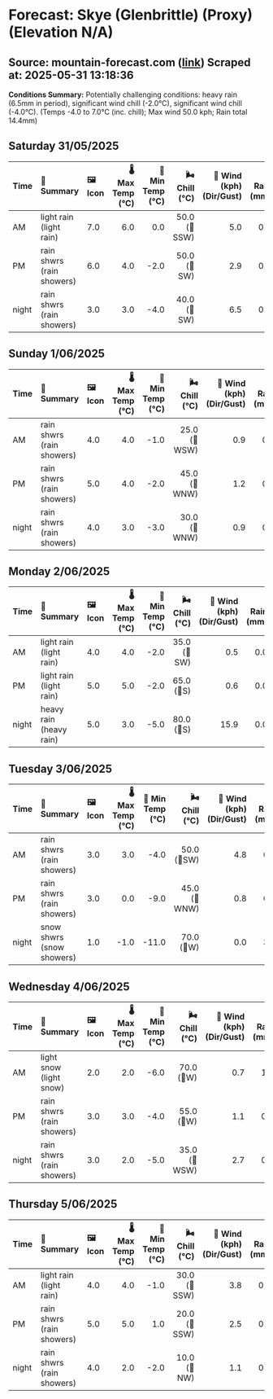 # Forecast: Skye (Glenbrittle) (Proxy) (Elevation N/A)
**Source:** mountain-forecast.com ([link](https://www.mountain-forecast.com/peaks/Bla-Bheinn/forecasts/928))
**Scraped at:** 2025-05-31 13:18:36
---

**Conditions Summary:** Potentially challenging conditions: heavy rain (6.5mm in period), significant wind chill (-2.0°C), significant wind chill (-4.0°C). (Temps -4.0 to 7.0°C (inc. chill); Max wind 50.0 kph; Rain total 14.4mm)

## Saturday 31/05/2025
| **Time** | **📝 Summary** | **🖼️ Icon** | **🌡️ Max Temp (°C)** | **🥶 Min Temp (°C)** | **🌬️ Chill (°C)** | **💨 Wind (kph) (Dir/Gust)** | **💧 Rain (mm)** | **❄️ Snow (cm)** | **☁️ Cloud Base (m)** | **🧊 Freezing Lvl (m)** |
|:------- |:------- |:----- |--------------: |-------------: |-----------: |---------------------: |---------: |----------: |---------------: |----------------: |
| AM      | light rain<br><span class="icon-desc">(light rain)</span> | 7.0 | 6.0 | 0.0 | 50.0<br>(🧭SSW) | 5.0 | 0.0 | 150 | 2100 |
| PM      | rain shwrs<br><span class="icon-desc">(rain showers)</span> | 6.0 | 4.0 | -2.0 | 50.0<br>(🧭SW) | 2.9 | 0.0 | 450 | 1750 |
| night   | rain shwrs<br><span class="icon-desc">(rain showers)</span> | 3.0 | 3.0 | -4.0 | 40.0<br>(🧭SW) | 6.5 | 0.0 | 600 | 1350 |

## Sunday 1/06/2025
| **Time** | **📝 Summary** | **🖼️ Icon** | **🌡️ Max Temp (°C)** | **🥶 Min Temp (°C)** | **🌬️ Chill (°C)** | **💨 Wind (kph) (Dir/Gust)** | **💧 Rain (mm)** | **❄️ Snow (cm)** | **☁️ Cloud Base (m)** | **🧊 Freezing Lvl (m)** |
|:------- |:------- |:----- |--------------: |-------------: |-----------: |---------------------: |---------: |----------: |---------------: |----------------: |
| AM      | rain shwrs<br><span class="icon-desc">(rain showers)</span> | 4.0 | 4.0 | -1.0 | 25.0<br>(🧭WSW) | 0.9 | 0.0 | 1600 | 1400 |
| PM      | rain shwrs<br><span class="icon-desc">(rain showers)</span> | 5.0 | 4.0 | -2.0 | 45.0<br>(🧭WNW) | 1.2 | 0.0 | 300 | 1600 |
| night   | rain shwrs<br><span class="icon-desc">(rain showers)</span> | 4.0 | 3.0 | -3.0 | 30.0<br>(🧭WNW) | 0.9 | 0.0 | 250 | 1350 |

## Monday 2/06/2025
| **Time** | **📝 Summary** | **🖼️ Icon** | **🌡️ Max Temp (°C)** | **🥶 Min Temp (°C)** | **🌬️ Chill (°C)** | **💨 Wind (kph) (Dir/Gust)** | **💧 Rain (mm)** | **❄️ Snow (cm)** | **☁️ Cloud Base (m)** | **🧊 Freezing Lvl (m)** |
|:------- |:------- |:----- |--------------: |-------------: |-----------: |---------------------: |---------: |----------: |---------------: |----------------: |
| AM      | light rain<br><span class="icon-desc">(light rain)</span> | 4.0 | 4.0 | -2.0 | 35.0<br>(🧭SW) | 0.5 | 0.0 | 600 | 1350 |
| PM      | light rain<br><span class="icon-desc">(light rain)</span> | 5.0 | 5.0 | -2.0 | 65.0<br>(🧭S) | 0.6 | 0.0 | 800 | 1600 |
| night   | heavy rain<br><span class="icon-desc">(heavy rain)</span> | 5.0 | 3.0 | -5.0 | 80.0<br>(🧭S) | 15.9 | 0.0 | 50 | 1750 |

## Tuesday 3/06/2025
| **Time** | **📝 Summary** | **🖼️ Icon** | **🌡️ Max Temp (°C)** | **🥶 Min Temp (°C)** | **🌬️ Chill (°C)** | **💨 Wind (kph) (Dir/Gust)** | **💧 Rain (mm)** | **❄️ Snow (cm)** | **☁️ Cloud Base (m)** | **🧊 Freezing Lvl (m)** |
|:------- |:------- |:----- |--------------: |-------------: |-----------: |---------------------: |---------: |----------: |---------------: |----------------: |
| AM      | rain shwrs<br><span class="icon-desc">(rain showers)</span> | 3.0 | 3.0 | -4.0 | 50.0<br>(🧭SW) | 4.8 | 0.0 | 300 | 1300 |
| PM      | rain shwrs<br><span class="icon-desc">(rain showers)</span> | 3.0 | 0.0 | -9.0 | 45.0<br>(🧭WNW) | 0.8 | 0.0 | 700 | 1300 |
| night   | snow shwrs<br><span class="icon-desc">(snow showers)</span> | 1.0 | -1.0 | -11.0 | 70.0<br>(🧭W) | 0.0 | 3.0 | 400 | 800 |

## Wednesday 4/06/2025
| **Time** | **📝 Summary** | **🖼️ Icon** | **🌡️ Max Temp (°C)** | **🥶 Min Temp (°C)** | **🌬️ Chill (°C)** | **💨 Wind (kph) (Dir/Gust)** | **💧 Rain (mm)** | **❄️ Snow (cm)** | **☁️ Cloud Base (m)** | **🧊 Freezing Lvl (m)** |
|:------- |:------- |:----- |--------------: |-------------: |-----------: |---------------------: |---------: |----------: |---------------: |----------------: |
| AM      | light snow<br><span class="icon-desc">(light snow)</span> | 2.0 | 2.0 | -6.0 | 70.0<br>(🧭W) | 0.7 | 1.0 | 100 | 1150 |
| PM      | rain shwrs<br><span class="icon-desc">(rain showers)</span> | 3.0 | 3.0 | -4.0 | 55.0<br>(🧭W) | 1.1 | 0.0 | 450 | 1250 |
| night   | rain shwrs<br><span class="icon-desc">(rain showers)</span> | 3.0 | 2.0 | -5.0 | 35.0<br>(🧭WSW) | 2.7 | 0.0 | 650 | 1350 |

## Thursday 5/06/2025
| **Time** | **📝 Summary** | **🖼️ Icon** | **🌡️ Max Temp (°C)** | **🥶 Min Temp (°C)** | **🌬️ Chill (°C)** | **💨 Wind (kph) (Dir/Gust)** | **💧 Rain (mm)** | **❄️ Snow (cm)** | **☁️ Cloud Base (m)** | **🧊 Freezing Lvl (m)** |
|:------- |:------- |:----- |--------------: |-------------: |-----------: |---------------------: |---------: |----------: |---------------: |----------------: |
| AM      | light rain<br><span class="icon-desc">(light rain)</span> | 4.0 | 4.0 | -1.0 | 30.0<br>(🧭SSW) | 3.8 | 0.0 | 50 | 1550 |
| PM      | rain shwrs<br><span class="icon-desc">(rain showers)</span> | 5.0 | 5.0 | 1.0 | 20.0<br>(🧭SSW) | 2.5 | 0.0 | 50 | 1650 |
| night   | rain shwrs<br><span class="icon-desc">(rain showers)</span> | 4.0 | 2.0 | -2.0 | 10.0<br>(🧭NW) | 1.1 | 0.0 | 250 | 1350 |